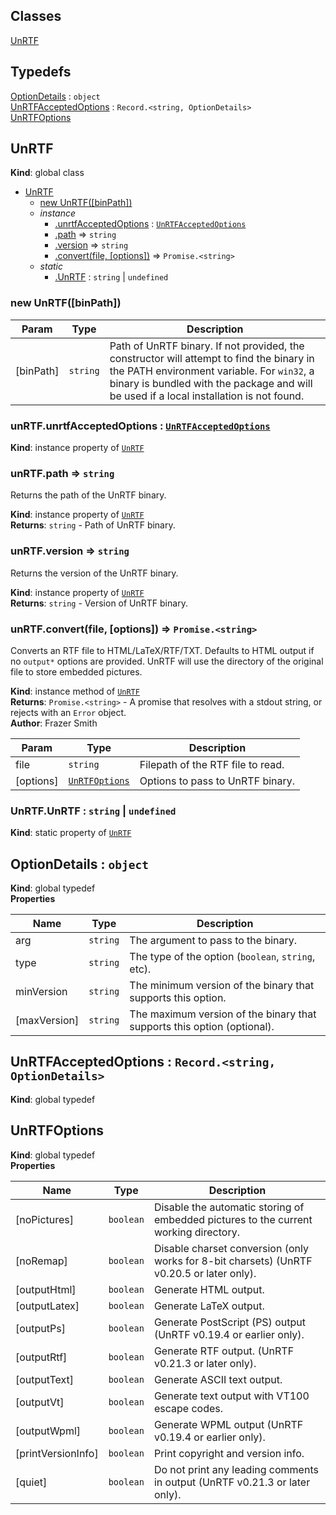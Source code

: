 ## Classes

<dl>
<dt><a href="#UnRTF">UnRTF</a></dt>
<dd></dd>
</dl>

## Typedefs

<dl>
<dt><a href="#OptionDetails">OptionDetails</a> : <code>object</code></dt>
<dd></dd>
<dt><a href="#UnRTFAcceptedOptions">UnRTFAcceptedOptions</a> : <code>Record.&lt;string, OptionDetails&gt;</code></dt>
<dd></dd>
<dt><a href="#UnRTFOptions">UnRTFOptions</a></dt>
<dd></dd>
</dl>

<a name="UnRTF"></a>

## UnRTF
**Kind**: global class  

* [UnRTF](#UnRTF)
    * [new UnRTF([binPath])](#new_UnRTF_new)
    * _instance_
        * [.unrtfAcceptedOptions](#UnRTF+unrtfAcceptedOptions) : [<code>UnRTFAcceptedOptions</code>](#UnRTFAcceptedOptions)
        * [.path](#UnRTF+path) ⇒ <code>string</code>
        * [.version](#UnRTF+version) ⇒ <code>string</code>
        * [.convert(file, [options])](#UnRTF+convert) ⇒ <code>Promise.&lt;string&gt;</code>
    * _static_
        * [.UnRTF](#UnRTF.UnRTF) : <code>string</code> \| <code>undefined</code>

<a name="new_UnRTF_new"></a>

### new UnRTF([binPath])

| Param | Type | Description |
| --- | --- | --- |
| [binPath] | <code>string</code> | Path of UnRTF binary. If not provided, the constructor will attempt to find the binary in the PATH environment variable. For `win32`, a binary is bundled with the package and will be used if a local installation is not found. |

<a name="UnRTF+unrtfAcceptedOptions"></a>

### unRTF.unrtfAcceptedOptions : [<code>UnRTFAcceptedOptions</code>](#UnRTFAcceptedOptions)
**Kind**: instance property of [<code>UnRTF</code>](#UnRTF)  
<a name="UnRTF+path"></a>

### unRTF.path ⇒ <code>string</code>
Returns the path of the UnRTF binary.

**Kind**: instance property of [<code>UnRTF</code>](#UnRTF)  
**Returns**: <code>string</code> - Path of UnRTF binary.  
<a name="UnRTF+version"></a>

### unRTF.version ⇒ <code>string</code>
Returns the version of the UnRTF binary.

**Kind**: instance property of [<code>UnRTF</code>](#UnRTF)  
**Returns**: <code>string</code> - Version of UnRTF binary.  
<a name="UnRTF+convert"></a>

### unRTF.convert(file, [options]) ⇒ <code>Promise.&lt;string&gt;</code>
Converts an RTF file to HTML/LaTeX/RTF/TXT.
Defaults to HTML output if no `output*` options are provided.
UnRTF will use the directory of the original file to store embedded pictures.

**Kind**: instance method of [<code>UnRTF</code>](#UnRTF)  
**Returns**: <code>Promise.&lt;string&gt;</code> - A promise that resolves with a stdout string, or rejects with an `Error` object.  
**Author**: Frazer Smith  

| Param | Type | Description |
| --- | --- | --- |
| file | <code>string</code> | Filepath of the RTF file to read. |
| [options] | [<code>UnRTFOptions</code>](#UnRTFOptions) | Options to pass to UnRTF binary. |

<a name="UnRTF.UnRTF"></a>

### UnRTF.UnRTF : <code>string</code> \| <code>undefined</code>
**Kind**: static property of [<code>UnRTF</code>](#UnRTF)  
<a name="OptionDetails"></a>

## OptionDetails : <code>object</code>
**Kind**: global typedef  
**Properties**

| Name | Type | Description |
| --- | --- | --- |
| arg | <code>string</code> | The argument to pass to the binary. |
| type | <code>string</code> | The type of the option (`boolean`, `string`, etc). |
| minVersion | <code>string</code> | The minimum version of the binary that supports this option. |
| [maxVersion] | <code>string</code> | The maximum version of the binary that supports this option (optional). |

<a name="UnRTFAcceptedOptions"></a>

## UnRTFAcceptedOptions : <code>Record.&lt;string, OptionDetails&gt;</code>
**Kind**: global typedef  
<a name="UnRTFOptions"></a>

## UnRTFOptions
**Kind**: global typedef  
**Properties**

| Name | Type | Description |
| --- | --- | --- |
| [noPictures] | <code>boolean</code> | Disable the automatic storing of embedded pictures to the current working directory. |
| [noRemap] | <code>boolean</code> | Disable charset conversion (only works for 8-bit charsets) (UnRTF v0.20.5 or later only). |
| [outputHtml] | <code>boolean</code> | Generate HTML output. |
| [outputLatex] | <code>boolean</code> | Generate LaTeX output. |
| [outputPs] | <code>boolean</code> | Generate PostScript (PS) output (UnRTF v0.19.4 or earlier only). |
| [outputRtf] | <code>boolean</code> | Generate RTF output. (UnRTF v0.21.3 or later only). |
| [outputText] | <code>boolean</code> | Generate ASCII text output. |
| [outputVt] | <code>boolean</code> | Generate text output with VT100 escape codes. |
| [outputWpml] | <code>boolean</code> | Generate WPML output (UnRTF v0.19.4 or earlier only). |
| [printVersionInfo] | <code>boolean</code> | Print copyright and version info. |
| [quiet] | <code>boolean</code> | Do not print any leading comments in output (UnRTF v0.21.3 or later only). |

